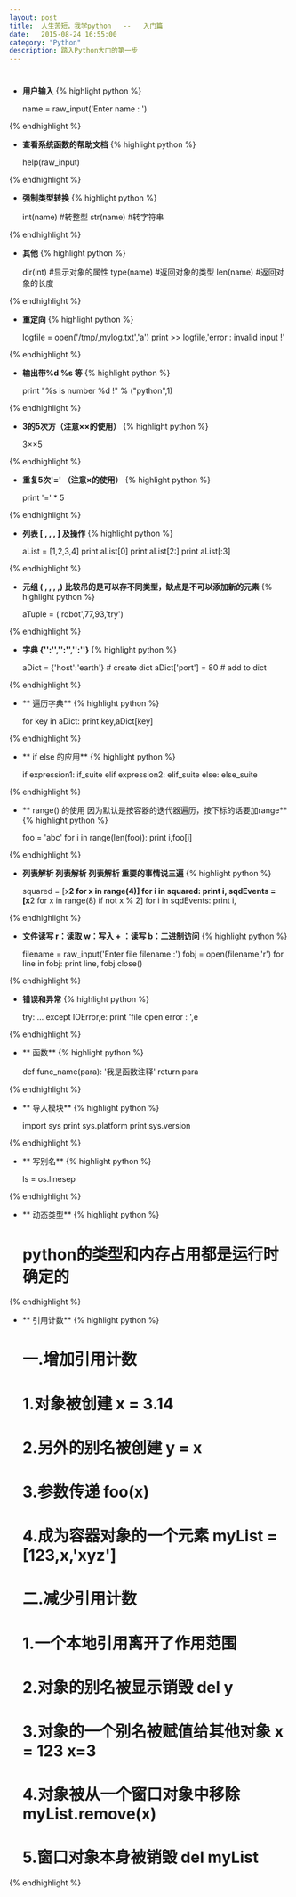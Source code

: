 ```yaml
---
layout: post
title:  人生苦短，我学python   --   入门篇
date:   2015-08-24 16:55:00
category: "Python"
description: 踏入Python大门的第一步
---
```


# 

- **用户输入**
{% highlight python %}

	name = raw_input('Enter name : ')

{% endhighlight %}

- **查看系统函数的帮助文档**
{% highlight python %}

	help(raw_input)

{% endhighlight %}

- **强制类型转换**
{% highlight python %}

	int(name)   #转整型
	str(name)   #转字符串

{% endhighlight %}

- **其他**
{% highlight python %}

	dir(int)    #显示对象的属性
	type(name)  #返回对象的类型
	len(name)   #返回对象的长度

{% endhighlight %}

- **重定向**
{% highlight python %}

	logfile = open('/tmp/,mylog.txt','a')
	print >> logfile,'error : invalid input !'

{% endhighlight %}

- **输出带%d %s 等**
{% highlight python %}

	print "%s is number %d !" % ("python",1)

{% endhighlight %}

- **3的5次方（注意××的使用）**
{% highlight python %}

	3××5

{% endhighlight %}

- **重复5次'=' （注意×的使用）**
{% highlight python %}

	print '=' * 5

{% endhighlight %}

- **列表  [ , , , ] 及操作**
{% highlight python %}

	aList = [1,2,3,4]
	print aList[0]
	print aList[2:]
	print aList[:3]

{% endhighlight %}

- **元组 ( , , , ,)  比较吊的是可以存不同类型，缺点是不可以添加新的元素**
{% highlight python %}

	aTuple = ('robot',77,93,'try')

{% endhighlight %}

- **字典 {'':'','':'','':''}**
{% highlight python %}

	aDict = {'host':'earth'}    # create dict
	aDict['port'] = 80          # add to dict

{% endhighlight %}

- ** 遍历字典**
{% highlight python %}

	for key in aDict:
    	print key,aDict[key]

{% endhighlight %}

- ** if else 的应用**
{% highlight python %}

	if expression1:
	    if_suite
	elif expression2:
	    elif_suite
	else:
	    else_suite

{% endhighlight %}

- ** range() 的使用  因为默认是按容器的迭代器遍历，按下标的话要加range**
{% highlight python %}

	foo = 'abc'
	for i in range(len(foo)):
	    print i,foo[i]

{% endhighlight %}

- **列表解析 列表解析 列表解析 重要的事情说三遍**
{% highlight python %}

	squared = [x**2 for x in range(4)]
	for i in squared:
	    print i,
	sqdEvents = [x**2 for x in range(8) if not x % 2]
	for i in sqdEvents:
	    print i,

{% endhighlight %}

- **文件读写 r：读取 w：写入 + ：读写 b：二进制访问**
{% highlight python %}

	filename = raw_input('Enter file filename :')
	fobj = open(filename,'r')
    for line in fobj:
        print line,
    fobj.close()

{% endhighlight %}

- **错误和异常**
{% highlight python %}

	try:
	    ...
	except IOError,e:
	    print 'file open error : ',e

{% endhighlight %}

- ** 函数**
{% highlight python %}

	def func_name(para):
	    '我是函数注释'
	    return para

{% endhighlight %}

- ** 导入模块**
{% highlight python %}

	import sys
	print sys.platform
	print sys.version

{% endhighlight %}

- ** 写别名**
{% highlight python %}

	ls = os.linesep

{% endhighlight %}

- ** 动态类型**
{% highlight python %}

	#	python的类型和内存占用都是运行时确定的

{% endhighlight %}

- ** 引用计数**
{% highlight python %}

	#   一.增加引用计数
	#   1.对象被创建    x = 3.14
	#   2.另外的别名被创建  y = x
	#   3.参数传递  foo(x)
	#   4.成为容器对象的一个元素    myList = [123,x,'xyz']
	
	#   二.减少引用计数
	#   1.一个本地引用离开了作用范围
	#   2.对象的别名被显示销毁  del y
	#   3.对象的一个别名被赋值给其他对象    x = 123 x=3
	#   4.对象被从一个窗口对象中移除  myList.remove(x)
	#   5.窗口对象本身被销毁    del myList
	
{% endhighlight %}